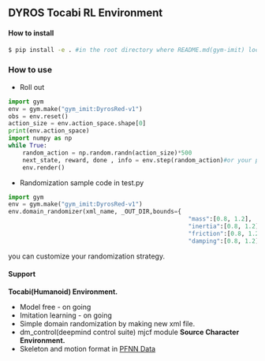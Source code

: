 ## DYROS Tocabi RL Environment

#### How to install
```bash
$ pip install -e . #in the root directory where README.md(gym-imit) located
```

### How to use
* Roll out

```python
import gym
env = gym.make("gym_imit:DyrosRed-v1")
obs = env.reset()
action_size = env.action_space.shape[0]
print(env.action_space)
import numpy as np
while True:
    random_action = np.random.randn(action_size)*500
    next_state, reward, done , info = env.step(random_action)#or your policy
    env.render()

```

* Randomization sample code in test.py

```python
import gym
env = gym.make("gym_imit:DyrosRed-v1")
env.domain_randomizer(xml_name, _OUT_DIR,bounds={
                                                   "mass":[0.8, 1.2],
                                                   "inertia":[0.8, 1.2],
                                                   "friction":[0.8, 1.2],
                                                   "damping":[0.8, 1.2]})
```
you can customize your randomization strategy.

#### Support
__Tocabi(Humanoid) Environment.__
* Model free - on going
* Imitation learning - on going
* Simple domain randomization by making new xml file.
 * dm_control(deepmind control suite) mjcf module
__Source Character Environment.__
* Skeleton and motion format in [PFNN Data](http://theorangeduck.com/page/phase-functioned-neural-networks-character-control)
